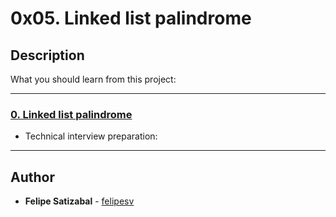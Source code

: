 # 0x05. Linked list palindrome

## Description
What you should learn from this project:

---

### [0. Linked list palindrome](./0-is_palindrome.c)
* Technical interview preparation: 

---

## Author
* **Felipe Satizabal** - [felipesv](https://github.com/felipesv)